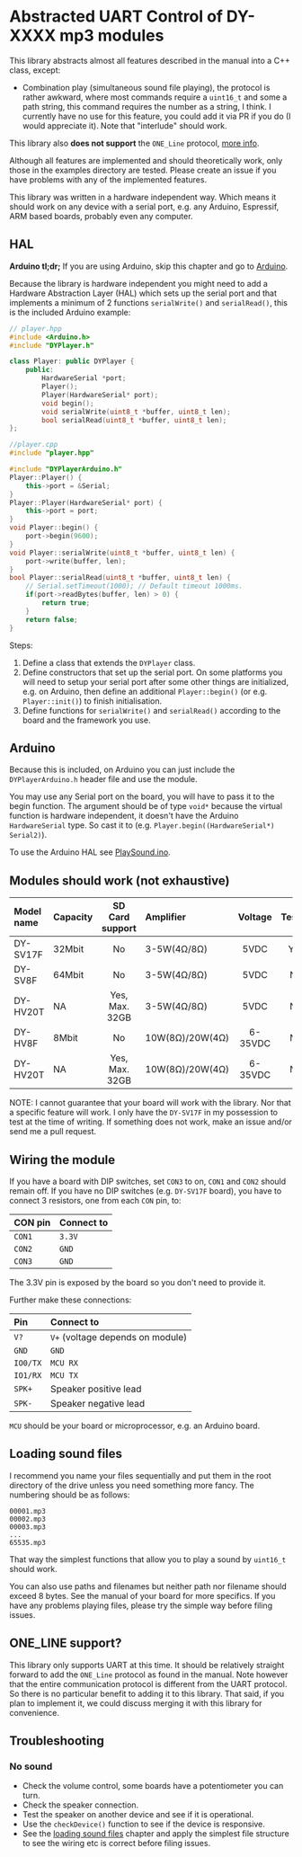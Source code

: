 # Abstracted UART Control of DY-XXXX mp3 modules

This library abstracts almost all features described in the manual into a C++
class, except: 

- Combination play (simultaneous sound file playing), the protocol is rather
  awkward, where most commands require a `uint16_t` and some a path string, 
  this command requires the number as a string, I think. I currently have no use
  for this feature, you could add it via PR if you do (I would appreciate it).
  Note that "interlude" should work.

This library also __does not support__ the `ONE_Line` protocol, 
[more info](#one_line-support). 

Although all features are implemented and should theoretically work, only 
those in the examples directory are tested. Please create an issue if you have
problems with any of the implemented features.

This library was written in a hardware independent way. Which means it should
work on any device with a serial port, e.g. any Arduino, Espressif, ARM based 
boards, probably even any computer. 

## HAL

__Arduino tl;dr;__
If you are using Arduino, skip this chapter and go to [Arduino](#arduino).

Because the library is hardware independent you might need to add a Hardware
Abstraction Layer (HAL) which sets up the serial port and that implements a 
minimum of 2 functions `serialWrite()` and `serialRead()`, this is the included
Arduino example: 

``` C++
// player.hpp
#include <Arduino.h>
#include "DYPlayer.h"

class Player: public DYPlayer {
    public:
        HardwareSerial *port;
        Player();
        Player(HardwareSerial* port);
        void begin();
        void serialWrite(uint8_t *buffer, uint8_t len);
        bool serialRead(uint8_t *buffer, uint8_t len);
};

//player.cpp
#include "player.hpp"

#include "DYPlayerArduino.h"
Player::Player() {
    this->port = &Serial;
}
Player::Player(HardwareSerial* port) {
    this->port = port;
}    
void Player::begin() {
    port->begin(9600);
}
void Player::serialWrite(uint8_t *buffer, uint8_t len) {
    port->write(buffer, len);
}
bool Player::serialRead(uint8_t *buffer, uint8_t len) {
    // Serial.setTimeout(1000); // Default timeout 1000ms.
    if(port->readBytes(buffer, len) > 0) {
        return true;
    }
    return false;
}
```

Steps: 

1. Define a class that extends the `DYPlayer` class.
1. Define constructors that set up the serial port. On some platforms you will
   need to setup your serial port after some other things are initialized, e.g.
   on Arduino, then define an additional `Player::begin()` (or 
   e.g. `Player::init()`) to finish initialisation.
1. Define functions for `serialWrite()` and `serialRead()` according to the 
   board and the framework you use.

## Arduino

Because this is included, on Arduino you can just include the
`DYPlayerArduino.h` header file and use the module.

You may use any Serial port on the board, you will have to pass it to the begin
function. The argument should be of type `void*` because the virtual function
is hardware independent, it doesn't have the Arduino `HardwareSerial` type. So
cast it to (e.g. `Player.begin((HardwareSerial*) Serial2)`).

To use the Arduino HAL see [PlaySound.ino](examples/PlaySound/PlaySound.ino).

## Modules should work (not exhaustive)

| Model name | Capacity | SD Card support | Amplifier       | Voltage | Tested |
|:-----------|:---------|:---------------:|:----------------|:-------:|:------:|
| DY-SV17F   | 32Mbit   | No              | 3-5W(4Ω/8Ω)     | 5VDC    | Yes    |
| DY-SV8F    | 64Mbit   | No              | 3-5W(4Ω/8Ω)     | 5VDC    | No     |
| DY-HV20T   | NA       | Yes, Max. 32GB  | 3-5W(4Ω/8Ω)     | 5VDC    | No     |
| DY-HV8F    | 8Mbit    | No              | 10W(8Ω)/20W(4Ω) | 6-35VDC | No     |
| DY-HV20T   | NA       | Yes, Max. 32GB  | 10W(8Ω)/20W(4Ω) | 6-35VDC | No     |

NOTE: I cannot guarantee that your board will work with the library. Nor that
a specific feature will work. I only have the `DY-SV17F` in my possession to
test at the time of writing. If something does not work, make an issue and/or
send me a pull request. 

## Wiring the module

If you have a board with DIP switches, set `CON3` to on, `CON1` and `CON2`
should remain off. If you have no DIP switches (e.g. `DY-SV17F` board), you have
to connect 3 resistors, one from each `CON` pin, to:

| CON pin    | Connect to |
|:-----------|:-----------|
| `CON1`     | `3.3V`     |
| `CON2`     | `GND`      |
| `CON3`     | `GND`      |

The 3.3V pin is exposed by the board so you don't need to provide it.

Further make these connections:

| Pin      | Connect to                       |
|:---------|:---------------------------------|
| `V?`     | `V+` (voltage depends on module) |
| `GND`    | `GND`                            |
| `IO0/TX` | `MCU RX`                         |
| `IO1/RX` | `MCU TX`                         |
| `SPK+`   | Speaker positive lead            |
| `SPK-`   | Speaker negative lead            |

`MCU` should be your board or microprocessor, e.g. an Arduino board.

## Loading sound files

I recommend you name your files sequentially and put them in the root directory
of the drive unless you need something more fancy. The numbering should be as
follows:

```
00001.mp3
00002.mp3
00003.mp3
...
65535.mp3
```

That way the simplest functions that allow you to play a sound by `uint16_t`
should work.

You can also use paths and filenames but neither path nor filename should 
exceed 8 bytes. See the manual of your board for more specifics. If you have any
problems playing files, please try the simple way before filing issues.

## ONE_LINE support?

This library only supports UART at this time. It should be relatively straight
forward to add the `ONE_Line` protocol as found in the manual. Note however that
the entire communication protocol is different from the UART protocol. So there
is no particular benefit to adding it to this library. That said, if you plan
to implement it, we could discuss merging it with this library for convenience.

## Troubleshooting

### No sound

- Check the volume control, some boards have a potentiometer you can turn.
- Check the speaker connection.
- Test the speaker on another device and see if it is operational.
- Use the `checkDevice()` function to see if the device is responsive.
- See the [loading sound files](#loading-sound-files) chapter and apply the 
  simplest file structure to see the wiring etc is correct before filing issues.

